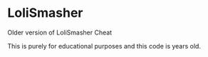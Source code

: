 # LoliSmasher

Older version of LoliSmasher Cheat

This is purely for educational purposes and this code is years old.
